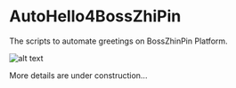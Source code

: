 # AutoHello4BossZhiPin
 The scripts to automate greetings on BossZhinPin Platform.
 
![alt text](https://github.com/Robert-Mar/AutoHello4BossZhiPin/blob/main/CoverMaterials/Ui.png "Auto Hello Interface")

More details are under construction...
